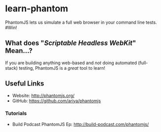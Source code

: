 learn-phantom
=============

PhantomJS lets us simulate a full web browser in your command line tests. #Win!

## What does "*Scriptable Headless WebKit*" Mean...?

If you are building anything web-based and *not* doing
automated (full-stack) testing, PhantomJS is a *great* tool to learn!


## Useful Links

- Website: http://phantomjs.org/
- GitHub:  https://github.com/ariya/phantomjs

### Tutorials

- Build Podcast PhantomJS Ep: http://build-podcast.com/phantomjs/
